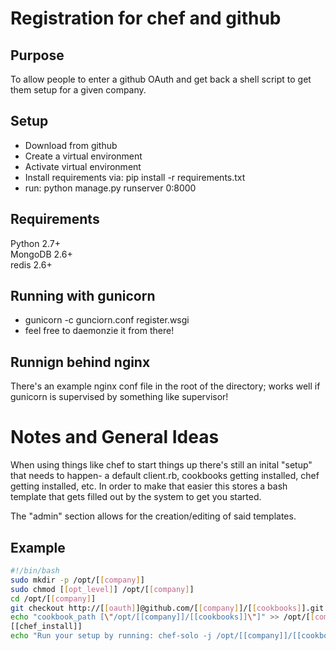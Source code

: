 Registration for chef and github
================================

Purpose
--------------------------------

To allow people to enter a github OAuth and get back a shell script to get them setup for a given company.


Setup
---------------

* Download from github
* Create a virtual environment
* Activate virtual environment
* Install requirements via: pip install -r requirements.txt
* run: python manage.py runserver 0:8000

Requirements
--------------

Python 2.7+  
MongoDB 2.6+  
redis 2.6+  

Running with gunicorn
---------------------

* gunicorn -c gunciorn.conf register.wsgi
* feel free to daemonzie it from there!


Runnign behind nginx
--------------------

There's an example nginx conf file in the root of the directory; works well if gunicorn is supervised by something like supervisor!

Notes and General Ideas
=======================

When using things like chef to start things up there's still an inital "setup" that needs to happen- a default client.rb, cookbooks getting installed, chef getting installed, etc. In order to make that easier this stores a bash template that gets filled out by the system to get you started.

The "admin" section allows for the creation/editing of said templates.


Example
-------

```bash
#!/bin/bash
sudo mkdir -p /opt/[[company]]
sudo chmod [[opt_level]] /opt/[[company]]
cd /opt/[[company]]
git checkout http://[[oauth]]@github.com/[[company]]/[[cookbooks]].git
echo "cookbook_path [\"/opt/[[company]]/[[cookbooks]]\"]" >> /opt/[[company]]/[[client_rb]]
[[chef_install]]
echo "Run your setup by running: chef-solo -j /opt/[[company]]/[[cookbooks]]/[[dev_setup_json]] -c /opt/[[company]]/[[client_rb]]"
```
